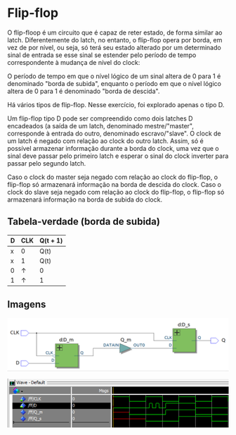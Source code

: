 Flip-flop
=========

O flip-floop é um circuito que é capaz de reter estado, de forma 
similar ao latch. Diferentemente do latch, no entanto, o flip-flop 
opera por borda, em vez de por nível, ou seja, só terá seu estado
alterado por um determinado sinal de entrada se esse sinal se estender 
pelo período de tempo correspondente à mudança de nível do clock:

O período de tempo em que o nível lógico de um sinal altera de 0 para 1
é denominado "borda de subida", enquanto o período em que o nível lógico
altera de 0 para 1 é denominado "borda de descida".

Há vários tipos de flip-flop. Nesse exercício, foi explorado apenas o tipo D.
 
Um flip-flop tipo D pode ser compreendido como dois latches D encadeados (a saída
de um latch, denominado mestre/"master", corresponde à entrada do outro,
denominado escravo/"slave". O clock de um latch é negado com relação ao
clock do outro latch. Assim, só é possível armazenar informação durante a
borda do clock, uma vez que o sinal deve passar pelo primeiro latch e esperar
o sinal do clock inverter para passar pelo segundo latch.

Caso o clock do master seja negado com relação ao clock do flip-flop, o flip-flop
só armazenará informação na borda de descida do clock. Caso o clock do slave seja
negado com relação ao clock do flip-flop, o flip-flop só armazenará informação na
borda de subida do clock.

## Tabela-verdade (borda de subida)

 D | CLK | Q(t + 1)
 --|-----|----------
 x |  0  |  Q(t)
 x |  1  |  Q(t)
 0 | $\uparrow$ | 0
 1 | $\uparrow$ | 1
 
 ## Imagens

![Netlist de um latch D](assets/netlist.PNG)

![Simulação com visualização de forma de onda](assets/sim.PNG)
